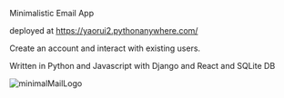 Minimalistic Email App

deployed at https://yaorui2.pythonanywhere.com/

Create an account and interact with existing users.

Written in Python and Javascript with Django and React and SQLite DB

![minimalMailLogo](https://github.com/user-attachments/assets/fb033b34-0eda-4a8c-bfdd-96799a8e771a)
